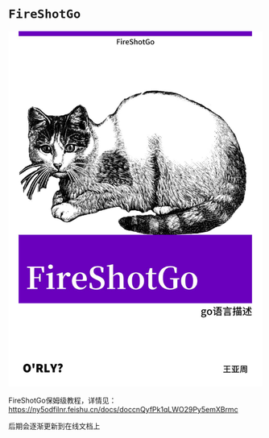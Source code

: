 # `FireShotGo`

![](image/FireShotGo.png)



FireShotGo保姆级教程，详情见：https://ny5odfilnr.feishu.cn/docs/doccnQyfPk1qLWO29Py5emXBrmc

后期会逐渐更新到在线文档上





































